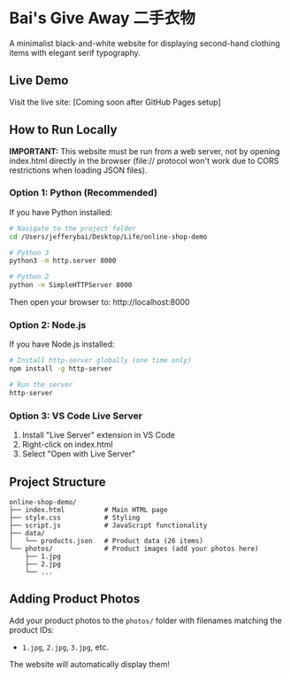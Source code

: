 # Bai's Give Away 二手衣物

A minimalist black-and-white website for displaying second-hand clothing items with elegant serif typography.

## Live Demo

Visit the live site: [Coming soon after GitHub Pages setup]

## How to Run Locally

**IMPORTANT:** This website must be run from a web server, not by opening index.html directly in the browser (file:// protocol won't work due to CORS restrictions when loading JSON files).

### Option 1: Python (Recommended)

If you have Python installed:

```bash
# Navigate to the project folder
cd /Users/jefferybai/Desktop/Life/online-shop-demo

# Python 3
python3 -m http.server 8000

# Python 2
python -m SimpleHTTPServer 8000
```

Then open your browser to: http://localhost:8000

### Option 2: Node.js

If you have Node.js installed:

```bash
# Install http-server globally (one time only)
npm install -g http-server

# Run the server
http-server
```

### Option 3: VS Code Live Server

1. Install "Live Server" extension in VS Code
2. Right-click on index.html
3. Select "Open with Live Server"

## Project Structure

```
online-shop-demo/
├── index.html          # Main HTML page
├── style.css           # Styling
├── script.js           # JavaScript functionality
├── data/
│   └── products.json   # Product data (26 items)
└── photos/             # Product images (add your photos here)
    ├── 1.jpg
    ├── 2.jpg
    └── ...
```

## Adding Product Photos

Add your product photos to the `photos/` folder with filenames matching the product IDs:
- `1.jpg`, `2.jpg`, `3.jpg`, etc.

The website will automatically display them!
